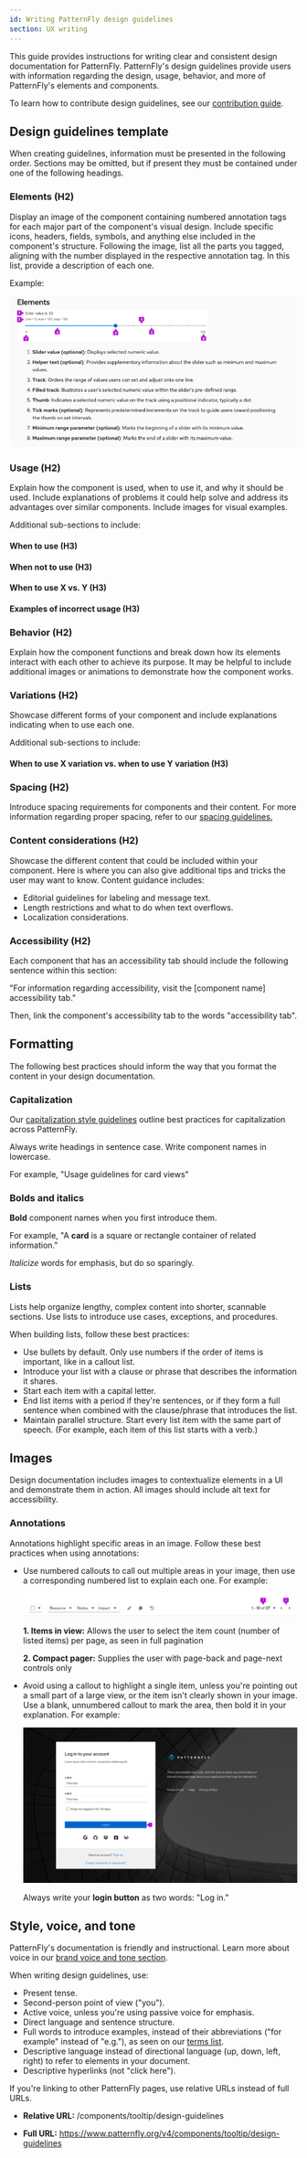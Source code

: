 ```yaml
---
id: Writing PatternFly design guidelines
section: UX writing
---
```


This guide provides instructions for writing clear and consistent design documentation for PatternFly. PatternFly's design guidelines provide users with information regarding the design, usage, behavior, and more of PatternFly's elements and components. 

To learn how to contribute design guidelines, see our [contribution guide](https://github.com/patternfly/patternfly-org/wiki/Contributing-to-patternfly-org-for-designers).

## Design guidelines template
When creating guidelines, information must be presented in the following order. Sections may be omitted, but if present they must be contained under one of the following headings.

### Elements (H2)
Display an image of the component containing numbered annotation tags for each major part of the component's visual design. Include specific icons, headers, fields, symbols, and anything else included in the component's structure. Following the image, list all the parts you tagged, aligning with the number displayed in the respective annotation tag. In this list, provide a description of each one. 

Example:

<img src="./img/sliderelements.png" alt="A screenshot of the slider component's element section with 8 elements outlined." width="600px" />

### Usage (H2)
Explain how the component is used, when to use it, and why it should be used. Include explanations of problems it could help solve and address its advantages over similar components. Include images for visual examples.

Additional sub-sections to include: 
#### When to use (H3)
#### When not to use (H3)
#### When to use X vs. Y (H3)
#### Examples of incorrect usage (H3)

### Behavior (H2)
Explain how the component functions and break down how its elements interact with each other to achieve its purpose. It may be helpful to include additional images or animations to demonstrate how the component works.

### Variations (H2)
Showcase different forms of your component and include explanations indicating when to use each one. 

Additional sub-sections to include:
#### When to use X variation vs. when to use Y variation (H3)

### Spacing (H2)
Introduce spacing requirements for components and their content. For more information regarding proper spacing, refer to our [spacing guidelines.](https://www.patternfly.org/design-foundations/spacers/)

### Content considerations (H2)
Showcase the different content that could be included within your component. Here is where you can also give additional tips and tricks the user may want to know. Content guidance includes:

- Editorial guidelines for labeling and message text.
- Length restrictions and what to do when text overflows.
- Localization considerations.

### Accessibility (H2)
Each component that has an accessibility tab should include the following sentence within this section:

"For information regarding accessibility, visit the [component name] accessibility tab."

Then, link the component's accessibility tab to the words "accessibility tab".

## Formatting 

The following best practices should inform the way that you format the content in your design documentation.

### Capitalization

Our [capitalization style guidelines](/ux-writing/capitalization/) outline best practices for capitalization across PatternFly. 

Always write headings in sentence case. Write component names in lowercase. 

For example, "Usage guidelines for card views"

### Bolds and italics

**Bold** component names when you first introduce them.

For example, "A **card** is a square or rectangle container of related information."

*Italicize* words for emphasis, but do so sparingly.

### Lists

Lists help organize lengthy, complex content into shorter, scannable sections. Use lists to introduce use cases, exceptions, and procedures.

When building lists, follow these best practices:

- Use bullets by default. Only use numbers if the order of items is important, like in a callout list.
- Introduce your list with a clause or phrase that describes the information it shares. 
- Start each item with a capital letter.
- End list items with a period if they're sentences, or if they form a full sentence when combined with the clause/phrase that introduces the list.
- Maintain parallel structure. Start every list item with the same part of speech. (For example, each item of this list starts with a verb.)

## Images

Design documentation includes images to contextualize elements in a UI and demonstrate them in action. All images should include alt text for accessibility.

### Annotations

Annotations highlight specific areas in an image. Follow these best practices when using annotations:

- Use numbered callouts to call out multiple areas in your image, then use a corresponding numbered list to explain each one. For example:

    ![Two callouts highlight multiple items on a toolbar.](./img/desguidelines2.png)

    **1. Items in view:** Allows the user to select the item count (number of listed items) per page, as seen in full pagination

    **2. Compact pager:** Supplies the user with page-back and page-next controls only

- Avoid using a callout to highlight a single item, unless you're pointing out a small part of a large view, or the item isn't clearly shown in your image. Use a blank, unnumbered callout to mark the area, then bold it in your explanation. For example:

    ![#A single callout highlights the login button on a large screen.](./img/desguidelines3.png)

    Always write your **login button** as two words: "Log in."

## Style, voice, and tone

PatternFly's documentation is friendly and instructional. Learn more about voice in our [brand voice and tone section](/ux-writing/brand-voice-and-tone/).

When writing design guidelines, use:

- Present tense.
- Second-person point of view ("you").
- Active voice, unless you're using passive voice for emphasis.
- Direct language and sentence structure.
- Full words to introduce examples, instead of their abbreviations ("for example" instead of "e.g."), as seen on our [terms list](/ux-writing/terminology/).
- Descriptive language instead of directional language (up, down, left, right) to refer to elements in your document.
- Descriptive hyperlinks (not "click here").

If you're linking to other PatternFly pages, use relative URLs instead of full URLs.

- **Relative URL:** /components/tooltip/design-guidelines

- **Full URL:** https://www.patternfly.org/v4/components/tooltip/design-guidelines